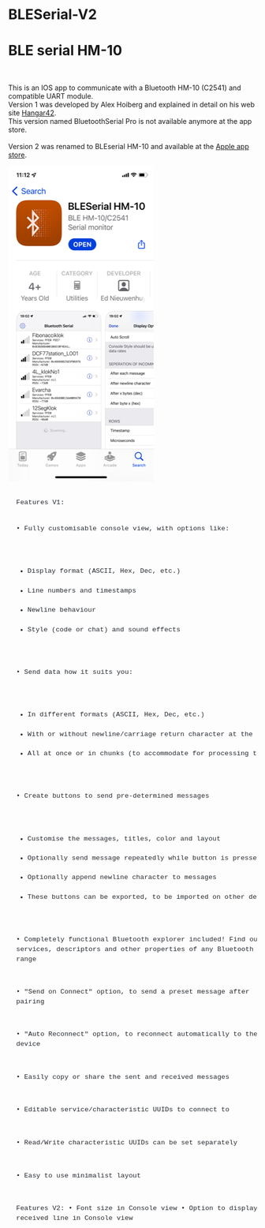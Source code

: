 # BLESerial-V2

<h1>BLE serial HM-10</h1>
<p>&nbsp;</p>
<p>
This is an IOS app to communicate with a Bluetooth HM-10 (C2541) and compatible 
UART module.<br />
Version 1 was developed by Alex Hoiberg and explained in detail on his web site
<a href="https://www.hangar42.nl/hm10">Hangar42</a>. <br />
This version named BluetoothSerial Pro is not available anymore at the app 
store.<br />
<br />
Version 2 was renamed to BLEserial HM-10 and available at the
<a href="https://apps.apple.com/us/app/bleserial-hm-10/id1602239700">Apple app 
store</a>.</p>
<p>
<a href="https://apps.apple.com/us/app/bleserial-hm-10/id1602239700">
<img alt="Appl app store icon" class="auto-style1" height="640" src="Pictures/appstore.png" width="295" /></a><br /></p>
<pre style="box-sizing: border-box; font-family: ui-monospace, SFMono-Regular, &quot;SF Mono&quot;, Menlo, Consolas, &quot;Liberation Mono&quot;, monospace; font-size: 13.6px; margin-top: 0px; margin-bottom: 16px; overflow-wrap: normal; padding: 16px; overflow: auto; line-height: 1.45; background-color: var(--color-canvas-subtle); border-radius: 6px; color: rgb(36, 41, 47); font-style: normal; font-variant-ligatures: normal; font-variant-caps: normal; font-weight: 400; letter-spacing: normal; orphans: 2; text-align: start; text-indent: 0px; text-transform: none; widows: 2; word-spacing: 0px; -webkit-text-stroke-width: 0px; text-decoration-thickness: initial; text-decoration-style: initial; text-decoration-color: initial;"><code style="box-sizing: border-box; font-family: ui-monospace, SFMono-Regular, &quot;SF Mono&quot;, Menlo, Consolas, &quot;Liberation Mono&quot;, monospace; font-size: 13.6px; padding: 0px; margin: 0px; background: transparent; border-radius: 6px; word-break: normal; white-space: pre; border: 0px; display: inline; overflow: visible; line-height: inherit; overflow-wrap: normal;">Features V1:

• Fully customisable console view, with options like:
- Display format (ASCII, Hex, Dec, etc.)
- Line numbers and timestamps
- Newline behaviour 
- Style (code or chat) and sound effects

• Send data how it suits you:
- In different formats (ASCII, Hex, Dec, etc.)
- With or without newline/carriage return character at the end
- All at once or in chunks (to accommodate for processing time)

• Create buttons to send pre-determined messages
- Customise the messages, titles, color and layout
- Optionally send message repeatedly while button is pressed
- Optionally append newline character to messages
- These buttons can be exported, to be imported on other devices

• Completely functional Bluetooth explorer included!
Find out the services, descriptors and other properties of any Bluetooth device in range

• "Send on Connect" option, to send a preset message after pairing

• "Auto Reconnect" option, to reconnect automatically to the previous device

• Easily copy or share the sent and received messages

• Editable service/characteristic UUIDs to connect to

• Read/Write characteristic UUIDs can be set separately

• Easy to use minimalist layout

Features V2:
• Font size in Console view
• Option to display last received line in Console view

</code></pre>

